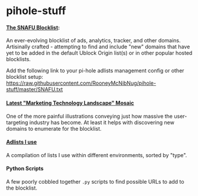 # pihole-stuff

#### [The SNAFU Blocklist](https://github.com/RooneyMcNibNug/pihole-stuff/blob/master/SNAFU.txt):
An ever-evolving blocklist of ads, analytics, tracker, and other domains. Artisinally crafted - attempting to find and include "new" domains that have yet to be added in the default Ublock Origin list(s) or in other popular hosted blocklists.

Add the following link to your pi-hole adlists management config or other blocklist setup: https://raw.githubusercontent.com/RooneyMcNibNug/pihole-stuff/master/SNAFU.txt

#### [Latest "Marketing Technology Landscape" Mosaic](https://github.com/RooneyMcNibNug/pihole-stuff/blob/master/martech5000k2020Apr.jpg)
One of the more painful illustrations conveying just how massive the user-targeting industry has become. At least it helps with discovering new domains to enumerate for the blocklist.

#### [Adlists I use](https://github.com/RooneyMcNibNug/pihole-stuff/blob/master/adlists_config.txt)
A compilation of lists I use within different environments, sorted by "type".

#### Python Scripts
A few poorly cobbled together `.py` scripts to find possible URLs to add to the blocklist.

